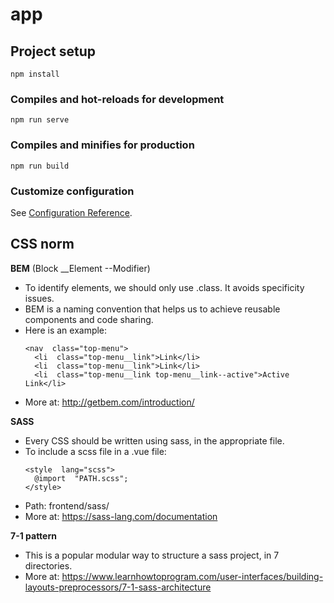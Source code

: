 # app

## Project setup

```
npm install
```

### Compiles and hot-reloads for development

```
npm run serve
```

### Compiles and minifies for production

```
npm run build
```

### Customize configuration

See [Configuration Reference](https://cli.vuejs.org/config/).

## CSS norm

**BEM** (Block \_\_Element --Modifier)

- To identify elements, we should only use .class. It avoids specificity issues.
- BEM is a naming convention that helps us to achieve reusable components and code sharing.
- Here is an example:
  ```
  <nav  class="top-menu">
  	<li  class="top-menu__link">Link</li>
  	<li  class="top-menu__link">Link</li>
  	<li  class="top-menu__link top-menu__link--active">Active Link</li>
  ```
- More at: http://getbem.com/introduction/

**SASS**

- Every CSS should be written using sass, in the appropriate file.
- To include a scss file in a .vue file:
  ```
  <style  lang="scss">
  	@import  "PATH.scss";
  </style>
  ```
- Path: frontend/sass/
- More at: https://sass-lang.com/documentation

**7-1 pattern**

- This is a popular modular way to structure a sass project, in 7 directories.
- More at: https://www.learnhowtoprogram.com/user-interfaces/building-layouts-preprocessors/7-1-sass-architecture
